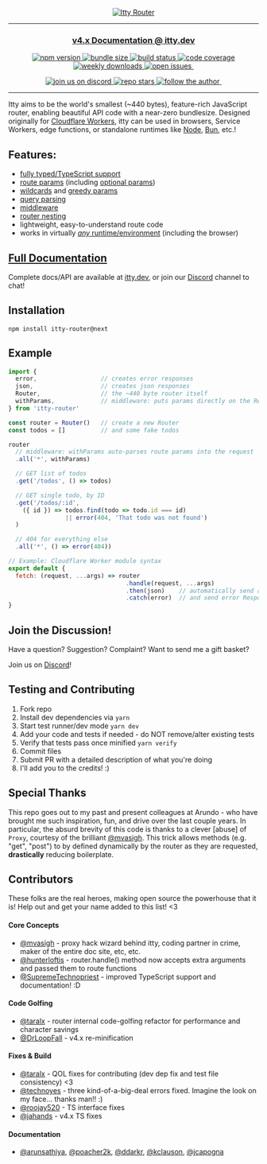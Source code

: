 

<p align="center">
  <a href="https://itty.dev/itty-router">
     <img src="https://user-images.githubusercontent.com/865416/146679767-16be95b4-5dd7-4bcf-aed7-b8aa8c828f48.png" alt="Itty Router" />
  </a>
<p>

---
<h3 align="center"><a href="https://itty.dev/itty-router">v4.x Documentation @ itty.dev</a></h3>

<p align="center">
  <a href="https://npmjs.com/package/itty-router" target="_blank">
    <img src="https://img.shields.io/npm/v/itty-router.svg?style=flat-square" alt="npm version" />
  </a>
  <a href="https://bundlephobia.com/result?p=itty-router" target="_blank">
    <img src="https://img.shields.io/bundlephobia/minzip/itty-router?style=flat-square" alt="bundle size" />
  </a>
  <a href="https://github.com/kwhitley/itty-router/actions/workflows/verify.yml" target="_blank">
    <img src="https://img.shields.io/github/actions/workflow/status/kwhitley/itty-router/verify.yml?branch=v4.x&style=flat-square" alt="build status" />
  </a>
  <a href="https://coveralls.io/github/kwhitley/itty-router?branch=v4.x" target="_blank">
    <img src="https://img.shields.io/coveralls/github/kwhitley/itty-router/v4.x?style=flat-square" alt="code coverage" />
  </a>
  <a href="https://npmjs.com/package/itty-router" target="_blank">
    <img src="https://img.shields.io/npm/dw/itty-router?style=flat-square" alt="weekly downloads" />
  </a>
  <a href="https://github.com/kwhitley/itty-router/issues" target="_blank">
    <img src="https://img.shields.io/github/issues/kwhitley/itty-router?style=flat-square" alt="open issues" />
  </a>
  <a href="" target="_blank">
    <img src="" alt="" />
  </a>
</p>

<p align="center">
  <a href="https://discord.com/channels/832353585802903572" target="_blank">
    <img src="https://img.shields.io/discord/832353585802903572?style=flat-square" alt="join us on discord" />
  </a>
  <a href="https://github.com/kwhitley/itty-router" target="_blank">
    <img src="https://img.shields.io/github/stars/kwhitley/itty-router?style=social" alt="repo stars" />
  </a>
  <a href="https://www.twitter.com/kevinrwhitley" target="_blank">
    <img src="https://img.shields.io/twitter/follow/kevinrwhitley.svg?style=social&label=Follow" alt="follow the author" />
  </a>
  <a href="" target="_blank">
    <img src="" alt="" />
  </a>
</p>

---

Itty aims to be the world's smallest (~440 bytes), feature-rich JavaScript router, enabling beautiful API code with a near-zero bundlesize.  Designed originally for [Cloudflare Workers](https://itty.dev/itty-router/runtimes#Cloudflare%20Workers), itty can be used in browsers, Service Workers, edge functions, or standalone runtimes like [Node](https://itty.dev/itty-router/runtimes#Node), [Bun](https://itty.dev/itty-router/runtimes#Bun), etc.!

## Features:
- [fully typed/TypeScript support](https://itty.dev/itty-router#typescript)
- [route params](https://itty.dev/itty-router/route-patterns#params) (including [optional params](https://itty.dev/itty-router/route-patterns#optional))
- [wildcards](https://itty.dev/itty-router/route-patterns#wildcards) and [greedy params](https://itty.dev/itty-router/route-patterns#greedy)
- [query parsing](https://itty.dev/itty-router/route-patterns#query)
- [middleware](https://itty.dev/itty-router/middleware)
- [router nesting](https://itty.dev/itty-router/nesting)
- lightweight, easy-to-understand route code
- works in virtually [*any* runtime/environment](https://itty.dev/itty-router/runtimes) (including the browser)

## [Full Documentation](https://itty.dev/itty-router)
Complete docs/API are available at [itty.dev](https://itty.dev/itty-router), or join our [Discord](https://discord.com/channels/832353585802903572) channel to chat!

## Installation
```
npm install itty-router@next
```

## Example
```js
import { 
  error,                  // creates error responses
  json,                   // creates json responses
  Router,                 // the ~440 byte router itself
  withParams,             // middleware: puts params directly on the Request
} from 'itty-router'

const router = Router()   // create a new Router
const todos = []          // and some fake todos

router
  // middleware: withParams auto-parses route params into the request
  .all('*', withParams) 

  // GET list of todos
  .get('/todos', () => todos)

  // GET single todo, by ID
  .get('/todos/:id', 
    ({ id }) => todos.find(todo => todo.id === id) 
                || error(404, 'That todo was not found')
  )

  // 404 for everything else
  .all('*', () => error(404))

// Example: Cloudflare Worker module syntax
export default {
  fetch: (request, ...args) => router
                                 .handle(request, ...args)
                                 .then(json)    // automatically send as JSON
                                 .catch(error)  // and send error Responses for thrown errors
}
```

## Join the Discussion!
Have a question? Suggestion? Complaint? Want to send me a gift basket?

Join us on [Discord](https://discord.com/channels/832353585802903572)!

## Testing and Contributing
1. Fork repo
1. Install dev dependencies via `yarn`
1. Start test runner/dev mode `yarn dev`
1. Add your code and tests if needed - do NOT remove/alter existing tests
1. Verify that tests pass once minified `yarn verify`
1. Commit files
1. Submit PR with a detailed description of what you're doing
1. I'll add you to the credits! :)

## Special Thanks
This repo goes out to my past and present colleagues at Arundo - who have brought me such inspiration, fun,
and drive over the last couple years.  In particular, the absurd brevity of this code is thanks to a
clever [abuse] of `Proxy`, courtesy of the brilliant [@mvasigh](https://github.com/mvasigh).
This trick allows methods (e.g. "get", "post") to by defined dynamically by the router as they are requested,
**drastically** reducing boilerplate.

## Contributors
These folks are the real heroes, making open source the powerhouse that it is!  Help out and get your name added to this list! <3

#### Core Concepts
- [@mvasigh](https://github.com/mvasigh) - proxy hack wizard behind itty, coding partner in crime, maker of the entire doc site, etc, etc.
- [@hunterloftis](https://github.com/hunterloftis) - router.handle() method now accepts extra arguments and passed them to route functions
- [@SupremeTechnopriest](https://github.com/SupremeTechnopriest) - improved TypeScript support and documentation! :D
#### Code Golfing
- [@taralx](https://github.com/taralx) - router internal code-golfing refactor for performance and character savings
- [@DrLoopFall](https://github.com/DrLoopFall) - v4.x re-minification
#### Fixes & Build
- [@taralx](https://github.com/taralx) - QOL fixes for contributing (dev dep fix and test file consistency) <3
- [@technoyes](https://github.com/technoyes) - three kind-of-a-big-deal errors fixed.  Imagine the look on my face... thanks man!! :)
- [@roojay520](https://github.com/roojay520) - TS interface fixes
- [@jahands](https://github.com/jahands) - v4.x TS fixes
#### Documentation
- [@arunsathiya](https://github.com/arunsathiya),
  [@poacher2k](https://github.com/poacher2k),
  [@ddarkr](https://github.com/ddarkr),
  [@kclauson](https://github.com/kclauson),
  [@jcapogna](https://github.com/jcapogna)
